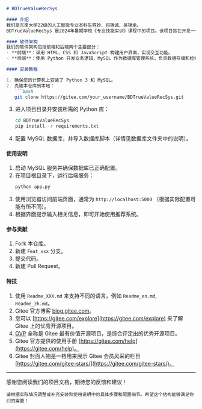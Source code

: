 ```markdown
# BDTrueValueRecSys

#### 介绍
我们是东南大学22级的人工智能专业本科生蒋妙、何锦诚、吴锦承。
BDTrueValueRecSys 是2024年暑期学校《专业技能实训》课程中的项目。该项目旨在开发一个基于大数据的真实值推荐系统，利用先进的算法和技术为用户提供精准的推荐服务。

#### 软件架构
我们的软件架构包括前端和后端两个主要部分：
- **前端**：采用 HTML、CSS 和 JavaScript 构建用户界面，实现交互功能。
- **后端**：使用 Python 开发业务逻辑，MySQL 作为数据库管理系统，负责数据存储和检索。

#### 安装教程

1. 确保您的计算机上安装了 Python 3 和 MySQL。
2. 克隆本仓库到本地：
   ```bash
   git clone https://gitee.com/your_username/BDTrueValueRecSys.git
   ```
3. 进入项目目录并安装所需的 Python 库：
   ```bash
   cd BDTrueValueRecSys
   pip install -r requirements.txt
   ```
4. 配置 MySQL 数据库，并导入数据库脚本（详情见数据库文件夹中的说明）。

#### 使用说明

1. 启动 MySQL 服务并确保数据库已正确配置。
2. 在项目根目录下，运行后端服务：
   ```bash
   python app.py
   ```
3. 使用浏览器访问前端页面，通常为 `http://localhost:5000` （根据实际配置可能有所不同）。
4. 根据界面提示输入相关信息，即可开始使用推荐系统。

#### 参与贡献

1. Fork 本仓库。
2. 新建 `Feat_xxx` 分支。
3. 提交代码。
4. 新建 Pull Request。

#### 特技

1. 使用 `Readme_XXX.md` 来支持不同的语言，例如 `Readme_en.md`, `Readme_zh.md`。
2. Gitee 官方博客 [blog.gitee.com](https://blog.gitee.com)。
3. 您可以 [https://gitee.com/explore](https://gitee.com/explore) 来了解 Gitee 上的优秀开源项目。
4. [GVP](https://gitee.com/gvp) 全称是 Gitee 最有价值开源项目，是综合评定出的优秀开源项目。
5. Gitee 官方提供的使用手册 [https://gitee.com/help](https://gitee.com/help)。
6. Gitee 封面人物是一档用来展示 Gitee 会员风采的栏目 [https://gitee.com/gitee-stars/](https://gitee.com/gitee-stars/)。

---
感谢您阅读我们的项目文档，期待您的反馈和建议！
```
请根据实际情况调整或补充安装和使用说明中的具体步骤和配置细节。希望这个结构能够满足你们的需要！